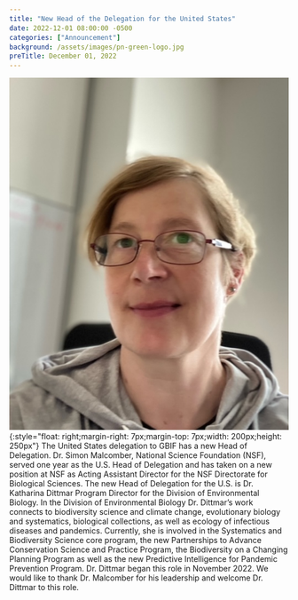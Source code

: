 ```yaml
---
title: "New Head of the Delegation for the United States" 
date: 2022-12-01 08:00:00 -0500 
categories: ["Announcement"] 
background: /assets/images/pn-green-logo.jpg
preTitle: December 01, 2022
--- 
```

![Dr. Katharina Dittmar](/assets/images/HoD_KDittmar.jpeg){:style="float: right;margin-right: 7px;margin-top: 7px;width: 200px;height: 250px"}
The United States delegation to GBIF has a new Head of Delegation. Dr. Simon Malcomber, National Science Foundation (NSF), served one year as the U.S. Head of Delegation and has taken on a new position at NSF as Acting Assistant Director for the NSF Directorate for Biological Sciences. The new Head of Delegation for the U.S. is Dr. Katharina Dittmar Program Director for the Division of Environmental Biology. In the Division of Environmental Biology Dr. Dittmar’s work connects to biodiversity science and climate change, evolutionary biology and systematics, biological collections, as well as ecology of infectious diseases and pandemics. Currently, she is involved in the Systematics and Biodiversity Science core program, the new Partnerships to Advance Conservation Science and Practice Program, the Biodiversity on a Changing Planning Program as well as the new Predictive Intelligence for Pandemic Prevention Program. Dr. Dittmar began this role in November 2022. We would like to thank Dr. Malcomber for his leadership and welcome Dr. Dittmar to this role.

